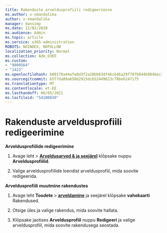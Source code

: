 ```yaml
---
title: Rakenduste arveldusprofiili redigeerimine
ms.author: v-smandalika
author: v-smandalika
manager: dansimp
ms.date: 12/02/2020
ms.audience: Admin
ms.topic: article
ms.service: o365-administration
ROBOTS: NOINDEX, NOFOLLOW
localization_priority: Normal
ms.collection: Adm_O365
ms.custom:
- "9000564"
- "2423"
ms.openlocfilehash: b00170a44afe8d3f2a28bb63df46c646a29f787b844b904bec3b3006fefba300
ms.sourcegitcommit: b5f7da89a650d2915dc652449623c78be6247175
ms.translationtype: MT
ms.contentlocale: et-EE
ms.lasthandoff: 08/05/2021
ms.locfileid: "54100830"
---
```

# <a name="edit-billing-profile-for-apps"></a>Rakenduste arveldusprofiili redigeerimine

**Arveldusprofiilide redigeerimine**

1. Avage leht   >  **[Arveldusarved & ja seejärel](https://go.microsoft.com/fwlink/p/?linkid=848039)** klõpsake nuppu **Arveldusprofiilid**.

2. Valige arveldusprofiilide loendist arveldusprofiil, mida soovite redigeerida.

**Arveldusprofiili muutmine rakendustes**

1. Avage leht **Toodete**  >  **[arveldamine](https://go.microsoft.com/fwlink/p/?linkid=842054)** ja seejärel klõpsake **vahekaarti** Rakendused.

2. Otsige üles ja valige rakendus, mida soovite hallata.  

3. Klõpsake jaotises **Arveldusprofiil** nuppu **Redigeeri** ja valige arveldusprofiil, mida soovite rakendusega seostada.